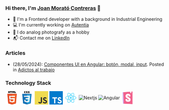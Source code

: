 ### Hi there, I'm [Joan Morató Contreras](https://www.linkedin.com/in/joan-morato-contreras/) 👋

- 👤 I'm a Frontend developer with a background in Industrial Engineering
- 💻 I'm currently working on [Autentia](https://www.autentia.com/)
- 📸 I do analog photografy as a hobby
- 📬 Contact me on [LinkedIn](https://www.linkedin.com/in/joan-morato-contreras/)

### Articles
- (28/05/2024): [Componentes UI en Angular: botón, modal, input](https://www.adictosaltrabajo.com/2024/05/08/componentes-ui-en-angular-boton-modal-input/). Posted in [Adictos al trabajo](https://www.adictosaltrabajo.com/)

  
### Technology Stack
<div>
  <img
       align="center"
       alt="HTML5"
       width="42px"
       src="https://raw.githubusercontent.com/github/explore/80688e429a7d4ef2fca1e82350fe8e3517d3494d/topics/html/html.png"
  />
  <img
       align="center"
       alt="CSS3"
       width="42px"
       src="https://raw.githubusercontent.com/github/explore/80688e429a7d4ef2fca1e82350fe8e3517d3494d/topics/css/css.png"
  />
  <img
       align="center"
       alt="JavaScript"
       width="42px"
       src="https://raw.githubusercontent.com/github/explore/80688e429a7d4ef2fca1e82350fe8e3517d3494d/topics/javascript/javascript.png"
  />
  <img
       align="center"
       alt="TypeScript"
       width="42px"
       src="https://raw.githubusercontent.com/github/explore/80688e429a7d4ef2fca1e82350fe8e3517d3494d/topics/typescript/typescript.png"
  />
  <img
       align="center"
       alt="React"
       width="42px"
       src="https://raw.githubusercontent.com/github/explore/80688e429a7d4ef2fca1e82350fe8e3517d3494d/topics/react/react.png"
  />
  <img
       align="center"
       alt="Nextjs"
       width="42px"
    src="https://camo.githubusercontent.com/9771a2d4a7366d3c6d4793e17104eba9e88f0aec82f7165bfe6871455c26cb2c/68747470733a2f2f6173736574732e76657263656c2e636f6d2f696d6167652f75706c6f61642f76313636323133303535392f6e6578746a732f49636f6e5f6461726b5f6261636b67726f756e642e706e67"
  />
  <img
       align="center"
       alt="Angular"
       width="42px"
       src="https://avatars.githubusercontent.com/u/139426?s=200&v=4"
  />
  <img
       align="center"
       alt="Storybook"
       width="42px"
       src="https://raw.githubusercontent.com/github/explore/80688e429a7d4ef2fca1e82350fe8e3517d3494d/topics/storybook/storybook.png"
  />
</div>
